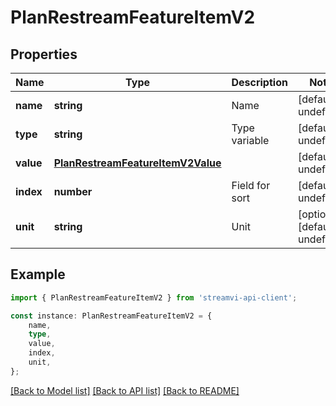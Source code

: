 # PlanRestreamFeatureItemV2


## Properties

Name | Type | Description | Notes
------------ | ------------- | ------------- | -------------
**name** | **string** | Name | [default to undefined]
**type** | **string** | Type variable | [default to undefined]
**value** | [**PlanRestreamFeatureItemV2Value**](PlanRestreamFeatureItemV2Value.md) |  | [default to undefined]
**index** | **number** | Field for sort | [default to undefined]
**unit** | **string** | Unit | [optional] [default to undefined]

## Example

```typescript
import { PlanRestreamFeatureItemV2 } from 'streamvi-api-client';

const instance: PlanRestreamFeatureItemV2 = {
    name,
    type,
    value,
    index,
    unit,
};
```

[[Back to Model list]](../README.md#documentation-for-models) [[Back to API list]](../README.md#documentation-for-api-endpoints) [[Back to README]](../README.md)
